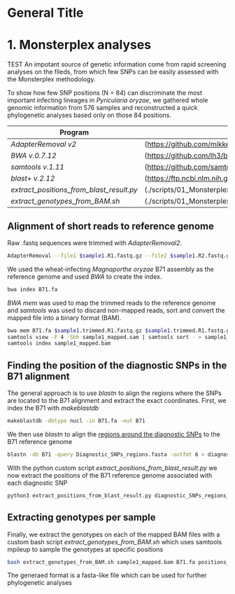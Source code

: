 # General Title
# 1. Monsterplex analyses

TEST An impotant source of genetic information come from rapid screening analyses on the fileds, from which few SNPs can be easily assessed with the Monsterplex methodology.

To show how few SNP positions (N = 84) can discriminate the most important infecting lineages in *Pyricularia oryzae*, we gathered whole genomic information from 576 samples and reconstructed a quick phylogenetic analyses based only on those 84 positions.



Program                                  | Location
---------------------------------------- | --------------------------------------------------
*AdapterRemoval v2*                      | (https://github.com/mikkelschubert/adapterremoval)
*BWA v.0.7.12*                           | (https://github.com/lh3/bwa)
*samtools v.1.11*                        | (https://github.com/samtools/samtools)
*blast+ v.2.12*                          | (https://ftp.ncbi.nlm.nih.gov/blast/executables/blast+/LATEST/)
*extract_positions_from_blast_result.py* | (./scripts/01_Monsterplex_84SNPs_analyses/extract_positions_from_blast_result.py)
*extract_genotypes_from_BAM.sh*          | (./scripts/01_Monsterplex_84SNPs_analyses/extract_genotypes_from_BAM.sh)

## Alignment of short reads to reference genome

Raw .fastq sequences were trimmed with *AdapterRemoval2*.
```bash
AdapterRemoval --file1 $sample1.R1.fastq.gz --file2 $sample1.R2.fastq.gz --gzip --basename $sample.trimmed
```

We used the wheat-infecting *Magnaporthe oryzae* B71 assembly as the reference genome and used *BWA* to create the index.
```bash
bwa index B71.fa
```

*BWA mem* was used to map the trimmed reads to the reference genome and *samtools* was used to discard non-mapped reads, sort and convert the mapped file into a binary format (BAM).
```bash
bwa mem B71.fa $sample1.trimmed.R1.fastq.gz $sample1.trimmed.R1.fastq.gz > sample1_mapped.sam
samtools view -F 4 -Sbh sample1_mapped.sam | samtools sort - > sample1_mapped.bam
samtools index sample1_mapped.bam
```

## Finding the position of the diagnostic SNPs in the B71 alignment

The general approach is to use *blastn* to align the regions where the SNPs are located to the B71 alignment and extract the exact coordinates.
First, we index the B71 with *makeblastdb*
```bash
makeblastdb -dbtype nucl -in B71.fa -out B71

```
We then use *blastn* to align the [regions around the diagnostic SNPs]([./data/01_Monsterplex_84SNPs_analyses/Diagnostic_SNPs_regions.fasta) to the B71 reference genome
```bash
blastn -db B71 -query Diagnostic_SNPs_regions.fasta -outfmt 6 > diagnostic_SNPs_regions_against_B71.out
```
With the python custom script *extract_positions_from_blast_result.py* we now extract the positions of the B71 reference genome associated with each diagnostic SNP
```bash
python3 extract_positions_from_blast_result.py diagnostic_SNPs_regions_against_B71.out B71.fa > positions_diagnostic_SNPs.out
```

## Extracting genotypes per sample
Finally, we extract the genotypes on each of the mapped BAM files with a custom bash script *extract_genotypes_from_BAM.sh* which uses samtools mpileup to sample the genotypes at specific positions
```bash
bash extract_genotypes_from_BAM.sh sample1_mapped.bam B71.fa positions_diagnostic_SNPs.out
```
The generaed format is a fasta-like file which can be used for further phylogenetic analyses
